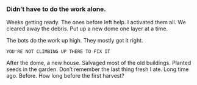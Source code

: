 ### Didn’t have to do the work alone.

Weeks getting ready. The ones before left help. I activated them all. We cleared away the debris. Put up a new dome one layer at a time. 

The bots do the work up high. They mostly got it right. 

`YOU'RE NOT CLIMBING UP THERE TO FIX IT` 

After the dome, a new house.  Salvaged most of the old buildings. Planted seeds in the garden. Don’t remember the last thing fresh I ate. Long time ago. Before. How long before the first harvest? 